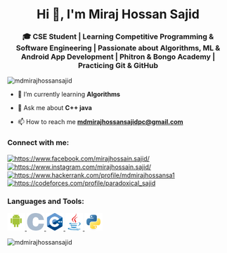 <h1 align="center">Hi 👋, I'm Miraj Hossan Sajid</h1>
<h3 align="center">🎓 CSE Student | Learning Competitive Programming & Software Engineering | Passionate about Algorithms, ML & Android App Development | Phitron & Bongo Academy | Practicing Git & GitHub</h3>

<p align="left"> <img src="https://komarev.com/ghpvc/?username=mdmirajhossansajid&label=Profile%20views&color=0e75b6&style=flat" alt="mdmirajhossansajid" /> </p>

- 🌱 I’m currently learning **Algorithms**

- 💬 Ask me about **C++ java**

- 📫 How to reach me **mdmirajhossansajidpc@gmail.com**

<h3 align="left">Connect with me:</h3>
<p align="left">
<a href="https://fb.com/https://www.facebook.com/mirajhossain.sajid/" target="blank"><img align="center" src="https://raw.githubusercontent.com/rahuldkjain/github-profile-readme-generator/master/src/images/icons/Social/facebook.svg" alt="https://www.facebook.com/mirajhossain.sajid/" height="30" width="40" /></a>
<a href="https://instagram.com/https://www.instagram.com/mirajhossain.sajid/" target="blank"><img align="center" src="https://raw.githubusercontent.com/rahuldkjain/github-profile-readme-generator/master/src/images/icons/Social/instagram.svg" alt="https://www.instagram.com/mirajhossain.sajid/" height="30" width="40" /></a>
<a href="https://www.hackerrank.com/https://www.hackerrank.com/profile/mdmirajhossansa1" target="blank"><img align="center" src="https://raw.githubusercontent.com/rahuldkjain/github-profile-readme-generator/master/src/images/icons/Social/hackerrank.svg" alt="https://www.hackerrank.com/profile/mdmirajhossansa1" height="30" width="40" /></a>
<a href="https://codeforces.com/profile/https://codeforces.com/profile/paradoxical_sajid" target="blank"><img align="center" src="https://raw.githubusercontent.com/rahuldkjain/github-profile-readme-generator/master/src/images/icons/Social/codeforces.svg" alt="https://codeforces.com/profile/paradoxical_sajid" height="30" width="40" /></a>
</p>

<h3 align="left">Languages and Tools:</h3>
<p align="left"> <a href="https://developer.android.com" target="_blank" rel="noreferrer"> <img src="https://raw.githubusercontent.com/devicons/devicon/master/icons/android/android-original-wordmark.svg" alt="android" width="40" height="40"/> </a> <a href="https://www.cprogramming.com/" target="_blank" rel="noreferrer"> <img src="https://raw.githubusercontent.com/devicons/devicon/master/icons/c/c-original.svg" alt="c" width="40" height="40"/> </a> <a href="https://www.w3schools.com/cpp/" target="_blank" rel="noreferrer"> <img src="https://raw.githubusercontent.com/devicons/devicon/master/icons/cplusplus/cplusplus-original.svg" alt="cplusplus" width="40" height="40"/> </a> <a href="https://www.java.com" target="_blank" rel="noreferrer"> <img src="https://raw.githubusercontent.com/devicons/devicon/master/icons/java/java-original.svg" alt="java" width="40" height="40"/> </a> <a href="https://www.python.org" target="_blank" rel="noreferrer"> <img src="https://raw.githubusercontent.com/devicons/devicon/master/icons/python/python-original.svg" alt="python" width="40" height="40"/> </a> </p>

<p><img align="center" src="https://github-readme-stats.vercel.app/api/top-langs?username=mdmirajhossansajid&show_icons=true&locale=en&layout=compact" alt="mdmirajhossansajid" /></p>
